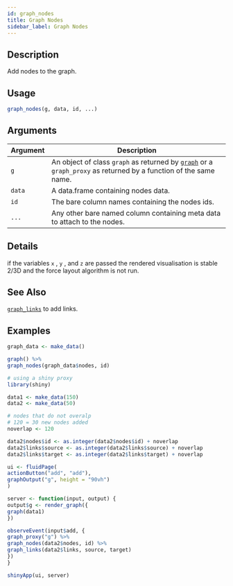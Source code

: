 ```yaml
---
id: graph_nodes
title: Graph Nodes
sidebar_label: Graph Nodes
---
```


## Description

Add nodes to the graph.


## Usage

```r
graph_nodes(g, data, id, ...)
```


## Arguments

Argument      |Description
------------- |----------------
`g`     |     An object of class `graph` as returned by [`graph`](#graph) or a `graph_proxy`  as returned by a function of the same name.
`data`     |     A data.frame containing nodes data.
`id`     |     The bare column names containing the nodes ids.
`...`     |     Any other bare named column containing meta data to attach to the nodes.


## Details

if the variables `x` , `y` , and `z` 
 are passed the rendered visualisation is stable 2/3D and
 the force layout algorithm is not run.


## See Also

[`graph_links`](#graphlinks) to add links.


## Examples

```r
graph_data <- make_data()

graph() %>%
graph_nodes(graph_data$nodes, id)

# using a shiny proxy
library(shiny)

data1 <- make_data(150)
data2 <- make_data(50)

# nodes that do not overalp
# 120 = 30 new nodes added
noverlap <- 120

data2$nodes$id <- as.integer(data2$nodes$id) + noverlap
data2$links$source <- as.integer(data2$links$source) + noverlap
data2$links$target <- as.integer(data2$links$target) + noverlap

ui <- fluidPage(
actionButton("add", "add"),
graphOutput("g", height = "90vh")
)

server <- function(input, output) {
output$g <- render_graph({
graph(data1)
})

observeEvent(input$add, {
graph_proxy("g") %>%
graph_nodes(data2$nodes, id) %>%
graph_links(data2$links, source, target)
})
}

shinyApp(ui, server)
```


